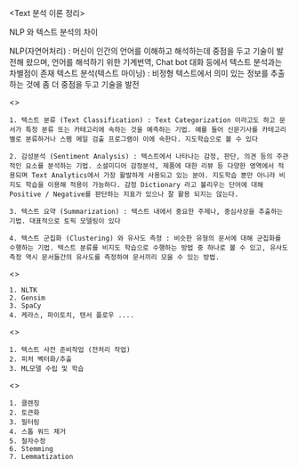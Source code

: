 <Text 분석 이론 정리>

NLP 와 텍스트 분석의 차이

NLP(자연어처리) : 머신이 인간의 언어를 이해하고 해석하는데 중점을 두고 기술이 발전해 왔으며, 언어를 해석하기 위한 기계번역, Chat bot 대화 등에서 텍스트 분석과는 차별점이 존재
텍스트 분석(텍스트 마이닝) : 비정형 텍스트에서 의미 있는 정보를 추출하는 것에 좀 더 중점을 두고 기술을 발전


<<Text Analysis Type>>
    
    1. 텍스트 분류 (Text Classification) : Text Categorization 이라고도 하고 문서가 특정 분류 또는 카테고리에 속하는 것을 예측하는 기법. 예를 들어 신문기사를 카테고리별로 분류하거나 스팸 메일 검출 프로그램이 이에 속한다. 지도학습으로 볼 수 있다
    
    2. 감성분석 (Sentiment Analysis) : 텍스트에서 나타나는 감정, 판단, 의견 등의 주관적인 요소를 분석하는 기법. 소셜미디어 감정분석, 제품에 대한 리뷰 등 다양한 영역에서 적용되며 Text Analytics에서 가장 활발하게 사용되고 있는 분야. 지도학습 뿐만 아니라 비지도 학습을 이용해 적용이 가능하다. 감정 Dictionary 라고 불리우는 단어에 대해 Positive / Negative를 판단하는 지표가 있으나 잘 활용 되지는 않는다.
    
    3. 텍스트 요약 (Summarization) : 텍스트 내에서 중요한 주제나, 중심사상을 추출하는 기법. 대표적으로 토픽 모델링이 있다
    
    4. 텍스트 군집화 (Clustering) 와 유사도 측정 : 비슷한 유형의 문서에 대해 군집화를 수행하는 기법. 텍스트 분류를 비지도 학습으로 수행하는 방법 중 하나로 볼 수 있고, 유사도 측정 역시 문서들간의 유사도를 측정하여 문서끼리 모을 수 있는 방법.
    
    
<<Text Analysis Package>>
    
    1. NLTK 
    2. Gensim
    3. SpaCy
    4. 케라스, 파이토치, 텐서 플로우 .... 
    
    
<<Text Analysis Process>>
    
    1. 텍스트 사전 준비작업 (전처리 작업)
    2. 피처 벡터화/추출
    3. ML모델 수립 및 학습
    

<<Text Preprocessing>>
    
    1. 클렌징
    2. 토큰화 
    3. 필터링
    4. 스톱 워드 제거
    5. 철자수정
    6. Stemming
    7. Lemmatization 
    
   
